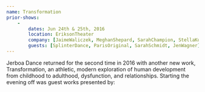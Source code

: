 ```yaml
---
name: Transformation
prior-shows:
    -
        dates: Jun 24th & 25th, 2016
        location: EriksonTheater
        company: [JaimeWaliczek, MeghanShepard, SarahChampion, StellaKutz, RenadoTozer, AndreasFetz, AlexUng, KarenBrown]
        guests: [SplinterDance, ParisOriginal, SarahSchmidt, JenWagner]
---
```

Jerboa Dance returned for the second time in 2016 with another new work, Transformation, an athletic, modern exploration of human development from childhood to adulthood, dysfunction, and relationships. Starting the evening off was guest works presented by: